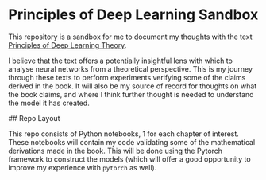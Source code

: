 # Principles of Deep Learning Sandbox

This repository is a sandbox for me to document my thoughts with the text [Principles of Deep Learning Theory](https://deeplearningtheory.com/).

I believe that the text offers a potentially insightful lens with which to analyse neural networks from a theoretical perspective. This is my journey through these texts to perform experiments verifying some of the claims derived in the book. It will also be my source of record for thoughts on what the book claims, and where I think further thought is needed to understand the model it has created.

## Repo Layout

This repo consists of Python notebooks, 1 for each chapter of interest. These notebooks will contain my code validating some of the mathematical derivations made in the book. This will be done using the Pytorch framework to construct the models (which will offer a good opportunity to improve my experience with `pytorch` as well).